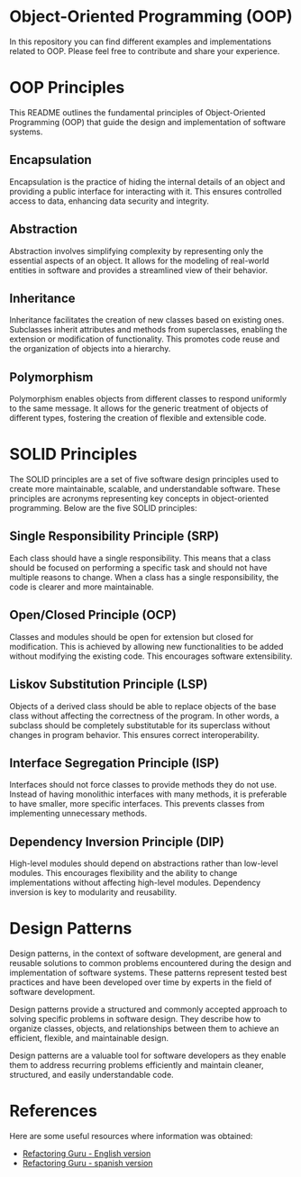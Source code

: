 # Object-Oriented Programming (OOP)

In this repository you can find different examples and implementations related to OOP. Please feel free to contribute and share your experience.

# OOP Principles

This README outlines the fundamental principles of Object-Oriented Programming (OOP) that guide the design and implementation of software systems.

## Encapsulation

Encapsulation is the practice of hiding the internal details of an object and providing a public interface for interacting with it. This ensures controlled access to data, enhancing data security and integrity.

## Abstraction

Abstraction involves simplifying complexity by representing only the essential aspects of an object. It allows for the modeling of real-world entities in software and provides a streamlined view of their behavior.

## Inheritance

Inheritance facilitates the creation of new classes based on existing ones. Subclasses inherit attributes and methods from superclasses, enabling the extension or modification of functionality. This promotes code reuse and the organization of objects into a hierarchy.

## Polymorphism

Polymorphism enables objects from different classes to respond uniformly to the same message. It allows for the generic treatment of objects of different types, fostering the creation of flexible and extensible code.

# SOLID Principles

The SOLID principles are a set of five software design principles used to create more maintainable, scalable, and understandable software. These principles are acronyms representing key concepts in object-oriented programming. Below are the five SOLID principles:

## Single Responsibility Principle (SRP)

Each class should have a single responsibility. This means that a class should be focused on performing a specific task and should not have multiple reasons to change. When a class has a single responsibility, the code is clearer and more maintainable.

## Open/Closed Principle (OCP)

Classes and modules should be open for extension but closed for modification. This is achieved by allowing new functionalities to be added without modifying the existing code. This encourages software extensibility.

## Liskov Substitution Principle (LSP)

Objects of a derived class should be able to replace objects of the base class without affecting the correctness of the program. In other words, a subclass should be completely substitutable for its superclass without changes in program behavior. This ensures correct interoperability.

## Interface Segregation Principle (ISP)

Interfaces should not force classes to provide methods they do not use. Instead of having monolithic interfaces with many methods, it is preferable to have smaller, more specific interfaces. This prevents classes from implementing unnecessary methods.

## Dependency Inversion Principle (DIP)

High-level modules should depend on abstractions rather than low-level modules. This encourages flexibility and the ability to change implementations without affecting high-level modules. Dependency inversion is key to modularity and reusability.

# Design Patterns

Design patterns, in the context of software development, are general and reusable solutions to common problems encountered during the design and implementation of software systems. These patterns represent tested best practices and have been developed over time by experts in the field of software development.

Design patterns provide a structured and commonly accepted approach to solving specific problems in software design. They describe how to organize classes, objects, and relationships between them to achieve an efficient, flexible, and maintainable design.

Design patterns are a valuable tool for software developers as they enable them to address recurring problems efficiently and maintain cleaner, structured, and easily understandable code.

# References

Here are some useful resources where information was obtained:

- [Refactoring Guru - English version](https://refactoring.guru)
- [Refactoring Guru - spanish version](https://refactoring.guru/es)